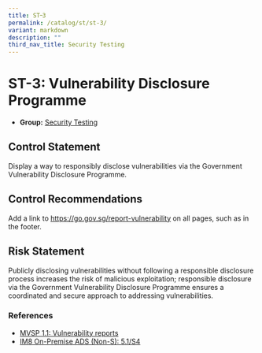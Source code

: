 ```yaml
---
title: ST᠆3
permalink: /catalog/st/st-3/
variant: markdown
description: ""
third_nav_title: Security Testing
---
```

# ST-3: Vulnerability Disclosure Programme

* **Group:** [Security Testing](/catalog/st)

## Control Statement

Display a way to responsibly disclose vulnerabilities via the Government Vulnerability Disclosure Programme.

## Control Recommendations

Add a link to https://go.gov.sg/report-vulnerability on all pages, such as in the footer.

## Risk Statement

Publicly disclosing vulnerabilities without following a responsible disclosure process increases the risk of malicious exploitation; responsible disclosure via the Government Vulnerability Disclosure Programme ensures a coordinated and secure approach to addressing vulnerabilities.



### References


 * [MVSP 1.1: Vulnerability reports](https://mvsp.dev/)
 * [IM8 On-Premise ADS (Non-S): 5.1/S4](https://intranet.mof.gov.sg/portal/IM/Themes/IT-Management/On-Premise/Topics/Application-Development-Security-(For-Non-S).aspx)